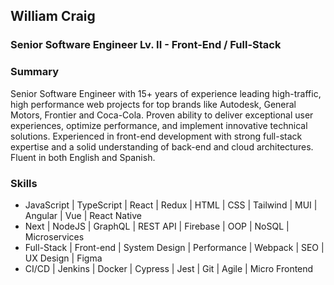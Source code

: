 ## William Craig
### Senior Software Engineer Lv. II - Front-End / Full-Stack

### Summary
Senior Software Engineer with 15+ years of experience leading high-traffic, high performance web projects for top brands like Autodesk, General Motors, Frontier and Coca-Cola. Proven ability to deliver exceptional user experiences, optimize performance, and implement innovative technical solutions.
Experienced in front-end development with strong full-stack expertise and a solid understanding of back-end and cloud architectures. Fluent in both English and Spanish.

### Skills
- JavaScript | TypeScript | React | Redux | HTML | CSS | Tailwind | MUI | Angular | Vue | React Native
- Next | NodeJS | GraphQL | REST API | Firebase | OOP | NoSQL | Microservices
- Full-Stack | Front-end | System Design | Performance | Webpack | SEO | UX Design | Figma
- CI/CD | Jenkins | Docker | Cypress | Jest | Git | Agile | Micro Frontend

<!--
**craigraphics/craigraphics** is a ✨ _special_ ✨ repository because its `README.md` (this file) appears on your GitHub profile.

Here are some ideas to get you started:

- 🔭 I’m currently working on ...
- 🌱 I’m currently learning ...
- 👯 I’m looking to collaborate on ...
- 🤔 I’m looking for help with ...
- 💬 Ask me about ...
- 📫 How to reach me: ...
- 😄 Pronouns: ...
- ⚡ Fun fact: ...
-->
